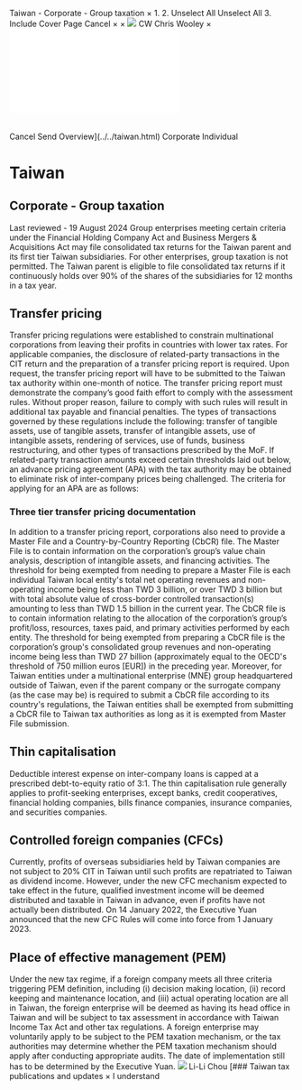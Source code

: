 Taiwan - Corporate - Group taxation
×
1.
2.
Unselect All
Unselect All
3.
Include Cover Page
Cancel
×
×
![](../../-/media/world-wide-tax-summaries/attachments/global---chris-wooley.ashx%3Frev=ac5e5f3223b34096b1afc2a6009c7320&revision=ac5e5f32-23b3-4096-b1af-c2a6009c7320&hash=859B7ADC84DC2CBEC9760E9E6EE7DE6D0A8BFCDF)
CW
Chris Wooley
×
![](group-taxation.html)
######
Cancel
Send
Overview](../../taiwan.html)
Corporate
Individual
# Taiwan
## Corporate - Group taxation
Last reviewed - 19 August 2024
Group enterprises meeting certain criteria under the Financial Holding Company Act and Business Mergers & Acquisitions Act may file consolidated tax returns for the Taiwan parent and its first tier Taiwan subsidiaries. For other enterprises, group taxation is not permitted. The Taiwan parent is eligible to file consolidated tax returns if it continuously holds over 90% of the shares of the subsidiaries for 12 months in a tax year.
## Transfer pricing
Transfer pricing regulations were established to constrain multinational corporations from leaving their profits in countries with lower tax rates. For applicable companies, the disclosure of related-party transactions in the CIT return and the preparation of a transfer pricing report is required. Upon request, the transfer pricing report will have to be submitted to the Taiwan tax authority within one-month of notice. The transfer pricing report must demonstrate the company’s good faith effort to comply with the assessment rules. Without proper reason, failure to comply with such rules will result in additional tax payable and financial penalties. The types of transactions governed by these regulations include the following: transfer of tangible assets, use of tangible assets, transfer of intangible assets, use of intangible assets, rendering of services, use of funds, business restructuring, and other types of transactions prescribed by the MoF.
If related-party transaction amounts exceed certain thresholds laid out below, an advance pricing agreement (APA) with the tax authority may be obtained to eliminate risk of inter-company prices being challenged. The criteria for applying for an APA are as follows:
### Three tier transfer pricing documentation
In addition to a transfer pricing report, corporations also need to provide a Master File and a Country-by-Country Reporting (CbCR) file.
The Master File is to contain information on the corporation’s group’s value chain analysis, description of intangible assets, and financing activities. The threshold for being exempted from needing to prepare a Master File is each individual Taiwan local entity's total net operating revenues and non-operating income being less than TWD 3 billion, or over TWD 3 billion but with total absolute value of cross-border controlled transaction(s) amounting to less than TWD 1.5 billion in the current year.
The CbCR file is to contain information relating to the allocation of the corporation’s group’s profit/loss, resources, taxes paid, and primary activities performed by each entity. The threshold for being exempted from preparing a CbCR file is the corporation’s group's consolidated group revenues and non-operating income being less than TWD 27 billion (approximately equal to the OECD's threshold of 750 million euros [EUR]) in the preceding year. Moreover, for Taiwan entities under a multinational enterprise (MNE) group headquartered outside of Taiwan, even if the parent company or the surrogate company (as the case may be) is required to submit a CbCR file according to its country's regulations, the Taiwan entities shall be exempted from submitting a CbCR file to Taiwan tax authorities as long as it is exempted from Master File submission.
## Thin capitalisation
Deductible interest expense on inter-company loans is capped at a prescribed debt-to-equity ratio of 3:1. The thin capitalisation rule generally applies to profit-seeking enterprises, except banks, credit cooperatives, financial holding companies, bills finance companies, insurance companies, and securities companies.
## Controlled foreign companies (CFCs)
Currently, profits of overseas subsidiaries held by Taiwan companies are not subject to 20% CIT in Taiwan until such profits are repatriated to Taiwan as dividend income. However, under the new CFC mechanism expected to take effect in the future, qualified investment income will be deemed distributed and taxable in Taiwan in advance, even if profits have not actually been distributed.
On 14 January 2022, the Executive Yuan announced that the new CFC Rules will come into force from 1 January 2023.
## Place of effective management (PEM)
Under the new tax regime, if a foreign company meets all three criteria triggering PEM definition, including (i) decision making location, (ii) record keeping and maintenance location, and (iii) actual operating location are all in Taiwan, the foreign enterprise will be deemed as having its head office in Taiwan and will be subject to tax assessment in accordance with Taiwan Income Tax Act and other tax regulations. A foreign enterprise may voluntarily apply to be subject to the PEM taxation mechanism, or the tax authorities may determine whether the PEM taxation mechanism should apply after conducting appropriate audits.
The date of implementation still has to be determined by the Executive Yuan.
![](../../-/media/world-wide-tax-summaries/attachments/taiwan---li_li_chou.ashx%3Frev=dc17ec3bff434dfc935516656d63b8ef&revision=dc17ec3b-ff43-4dfc-9355-16656d63b8ef&hash=9B7BD86B5F2870A4E2198EC3232F7F65C81DF4EE)
Li-Li Chou
[### Taiwan tax publications and updates
×
I understand